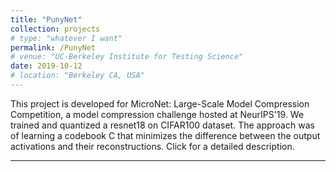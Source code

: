 ```yaml
---
title: "PunyNet"
collection: projects
# type: "whatever I want"
permalink: /PunyNet
# venue: "UC-Berkeley Institute for Testing Science"
date: 2019-10-12
# location: "Berkeley CA, USA"
---
```

This project is developed for MicroNet: Large-Scale Model Compression Competition, a model compression challenge hosted at NeurIPS'19.
We trained and quantized a resnet18 on CIFAR100 dataset.
The approach was of learning a codebook C that minimizes the difference between the output activations and their reconstructions. Click for a detailed description.

---
